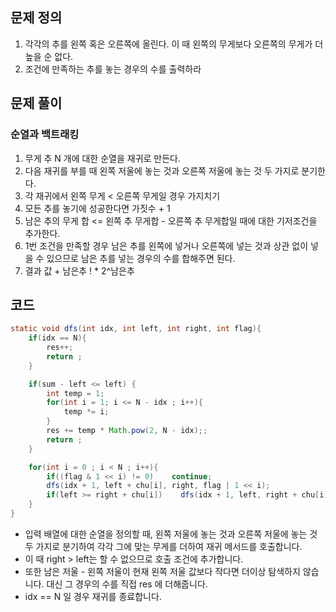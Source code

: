## 문제 정의

1. 각각의 추를 왼쪽 혹은 오른쪽에 올린다. 이 때 왼쪽의 무게보다 오른쪽의 무게가 더 높을 순 없다.
2. 조건에 만족하는 추를 놓는 경우의 수를 출력하라

## 문제 풀이

### 순열과 백트래킹

1. 무게 추 N 개에 대한 순열을 재귀로 만든다.
2. 다음 재귀를 부를 때 왼쪽 저울에 놓는 것과 오른쪽 저울에 놓는 것 두 가지로 분기한다.
3. 각 재귀에서 왼쪽 무게 < 오른쪽 무게일 경우 가지치기
4. 모든 추를 놓기에 성공한다면 가짓수 + 1
5. 남은 추의 무게 합 <= 왼쪽 추 무게합 - 오른쪽 추 무게합일 때에 대한 기저조건을 추가한다.
6. 1번 조건을 만족할 경우 남은 추를 왼쪽에 넣거나 오른쪽에 넣는 것과 상관 없이 넣을 수 있으므로 남은 추를 넣는 경우의 수를 합해주면 된다.
7. 결과 값 + 남은추 ! * 2^남은추

## 코드

```java
static void dfs(int idx, int left, int right, int flag){
    if(idx == N){
        res++;
        return ;
    }

    if(sum - left <= left) {
        int temp = 1;
        for(int i = 1; i <= N - idx ; i++){
            temp *= i;
        }
        res += temp * Math.pow(2, N - idx);;
        return ;
    }

    for(int i = 0 ; i < N ; i++){
        if((flag & 1 << i) != 0)    continue;
        dfs(idx + 1, left + chu[i], right, flag | 1 << i);
        if(left >= right + chu[i])    dfs(idx + 1, left, right + chu[i], flag | 1 << i);
    }
}
```

- 입력 배열에 대한 순열을 정의할 때, 왼쪽 저울에 놓는 것과 오른쪽 저울에 놓는 것 두 가지로 분기하여 각각 그에 맞는 무게를 더하여 재귀 메서드를 호출합니다.
- 이 때 right > left는 할 수 없으므로 호출 조건에 추가합니다.
- 또한 남은 저울 - 왼쪽 저울이 현재 왼쪽 저울 값보다 작다면 더이상 탐색하지 않습니다. 대신 그 경우의 수를 직접 res 에 더해줍니다.
- idx == N 일 경우 재귀를 종료합니다.